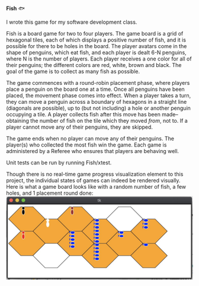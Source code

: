 **Fish** :fish:

I wrote this game for my software development class. 

Fish is a board game for two to four players. 
The game board is a grid of hexagonal tiles, each of which displays a positive number of fish, and it is possible for there to be holes in the board.
The player avatars come in the shape of penguins, which eat fish, and each player is dealt 6-N penguins, where N is the number of players. Each player receives a one color for all of their penguins; the different colors are red, white, brown and black. The goal of the game is to collect as many fish as possible. 

The game commences with a round-robin placement phase, where players place a penguin on the board one at a time. Once all penguins have been placed, the movement phase comes into effect. When a player takes a turn, they can move a penguin across a boundary of hexagons in a straight line (diagonals are possible), up to (but not including) a hole or another penguin occupying a tile. A player collects fish after this move has been made–obtaining the number of fish on the tile which they moved *from*, not to. If a player cannot move any of their penguins, they are skipped. 

The game ends when no player can move any of their penguins. The player(s) who collected the most fish win the game. Each game is administered by a Referee who ensures that players are behaving well. 

Unit tests can be run by running Fish/xtest. 

Though there is no real-time game progress visualization element to this project, the individual states of games can indeed be rendered visually. Here is what a game board looks like with a random number of fish, a few holes, and 1 placement round done:
![alt text](https://github.com/eshwaribhide/Fish/blob/master/fish_board)


 
